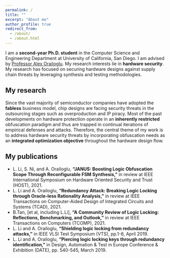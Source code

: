 ```yaml
---
permalink: /
title: ""
excerpt: "About me"
author_profile: true
redirect_from: 
  - /about/
  - /about.html
---
```



I am a **second-year Ph.D. student** in the Computer Science and Engineering Department at University of California, San Diego. I am advised by [Professor Alex Orailoglu](https://cseweb.ucsd.edu/~alex/). My research interests lie in **hardware security**. My research has focused on securing hardware designs against supply chain threats by leveraging synthesis and testing methodologies.

## My research
Since the vast majority of semiconductor companies have adopted the **fabless** business model, chip designs are facing security threats in the outsourcing stages such as overproduction and IP piracy.
Most of the past developments on hardware protection operate in an **inherently restricted** obfuscation paradigm and thus are trapped in continual iterations of empirical defenses and attacks.
Therefore, the central theme of my work is to address hardware security threats by incorporating obfuscation needs as an **integrated optimization objective** throughout the hardware design flow.


## My publications

* L. Li, S. Ni, and A. Orailoglu, **“JANUS: Boosting Logic Obfuscation Scope Through Reconfigurable FSM Synthesis,”**
in review at IEEE International Symposium on Hardware Oriented Security and Trust (HOST), 2021.
* L. Li and A. Orailoglu, **“Redundancy Attack: Breaking Logic Locking through Oracle-less Rationality Analysis,”**
in review at IEEE Transactions on Computer-Aided Design of Integrated Circuits and Systems (TCAD), 2021.
* B.Tan, [et al, including L.Li], **“A Community Review of Logic Locking: Reflections, Benchmarking, and Outlook,”**
in review at IEEE Transactions on Computers (TCOMP), 2021.
* L. Li and A. Orailoglu, **“Shielding logic locking from redundancy attacks,”**
in IEEE VLSI Test Symposium (VTS), pp.1-6, April 2019.
* L. Li and A. Orailoglu, **“Piercing logic locking keys through redundancy identification,”**
in Design, Automation & Test in Europe Conference & Exhibition (DATE), pp. 540-545, March 2019.